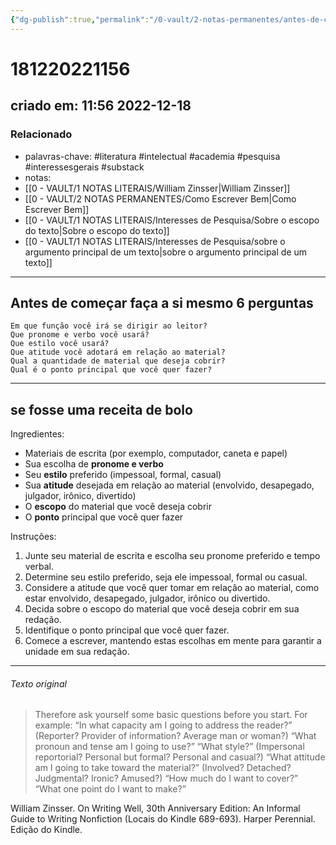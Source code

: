 ```yaml
---
{"dg-publish":true,"permalink":"/0-vault/2-notas-permanentes/antes-de-comecar-faca-a-si-mesmo-6-perguntas/","tags":["permanente","literatura","intelectual","academia","pesquisa","interessesgerais","substack"],"dgHomeLink":true,"dgShowLocalGraph":true,"dgShowFileTree":true,"dgEnableSearch":true}
---
```


# 181220221156
## criado em: 11:56 2022-12-18

### Relacionado
- palavras-chave: #literatura #intelectual #academia #pesquisa #interessesgerais #substack
- notas: 
- [[0 - VAULT/1 NOTAS LITERAIS/William Zinsser\|William Zinsser]]
- [[0 - VAULT/2 NOTAS PERMANENTES/Como Escrever Bem\|Como Escrever Bem]]
- [[0 - VAULT/1 NOTAS LITERAIS/Interesses de Pesquisa/Sobre o escopo do texto\|Sobre o escopo do texto]]
- [[0 - VAULT/1 NOTAS LITERAIS/Interesses de Pesquisa/sobre o argumento principal de um texto\|sobre o argumento principal de um texto]]
---
## Antes de começar faça a si mesmo 6 perguntas

	Em que função você irá se dirigir ao leitor?
    Que pronome e verbo você usará?
    Que estilo você usará?
    Que atitude você adotará em relação ao material?
    Qual a quantidade de material que deseja cobrir?
    Qual é o ponto principal que você quer fazer?

---
## se fosse uma receita de bolo

Ingredientes:

- Materiais de escrita (por exemplo, computador, caneta e papel)
- Sua escolha de **pronome e verbo**
- Seu **estilo** preferido (impessoal, formal, casual)
- Sua **atitude** desejada em relação ao material (envolvido, desapegado, julgador, irônico, divertido)
- O **escopo** do material que você deseja cobrir
- O **ponto** principal que você quer fazer

Instruções:

1.  Junte seu material de escrita e escolha seu pronome preferido e tempo verbal.
2.  Determine seu estilo preferido, seja ele impessoal, formal ou casual.
3.  Considere a atitude que você quer tomar em relação ao material, como estar envolvido, desapegado, julgador, irônico ou divertido.
4.  Decida sobre o escopo do material que você deseja cobrir em sua redação.
5.  Identifique o ponto principal que você quer fazer.
6.  Comece a escrever, mantendo estas escolhas em mente para garantir a unidade em sua redação.
---

###### Texto original
>Therefore ask yourself some basic questions before you start. For example: “In what capacity am I going to address the reader?” (Reporter? Provider of information? Average man or woman?) “What pronoun and tense am I going to use?” “What style?” (Impersonal reportorial? Personal but formal? Personal and casual?) “What attitude am I going to take toward the material?” (Involved? Detached? Judgmental? Ironic? Amused?) “How much do I want to cover?” “What one point do I want to make?”

William Zinsser. On Writing Well, 30th Anniversary Edition: An Informal Guide to Writing Nonfiction (Locais do Kindle 689-693). Harper Perennial. Edição do Kindle. 